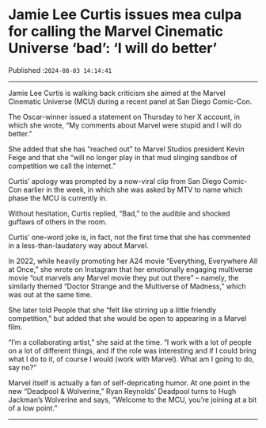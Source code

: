 # Jamie Lee Curtis issues mea culpa for calling the Marvel Cinematic Universe ‘bad’: ‘I will do better’

Published :`2024-08-03 14:14:41`

---

Jamie Lee Curtis is walking back criticism she aimed at the Marvel Cinematic Universe (MCU) during a recent panel at San Diego Comic-Con.

The Oscar-winner issued a statement on Thursday to her X account, in which she wrote, “My comments about Marvel were stupid and I will do better.”

She added that she has “reached out” to Marvel Studios president Kevin Feige and that she “will no longer play in that mud slinging sandbox of competition we call the internet.”

Curtis’ apology was prompted by a now-viral clip from San Diego Comic-Con earlier in the week, in which she was asked by MTV to name which phase the MCU is currently in.

Without hesitation, Curtis replied, “Bad,” to the audible and shocked guffaws of others in the room.

Curtis’ one-word joke is, in fact, not the first time that she has commented in a less-than-laudatory way about Marvel.

In 2022, while heavily promoting her A24 movie “Everything, Everywhere All at Once,” she wrote on Instagram that her emotionally engaging multiverse movie “out marvels any Marvel movie they put out there” – namely, the similarly themed “Doctor Strange and the Multiverse of Madness,” which was out at the same time.

She later told People that she “felt like stirring up a little friendly competition,” but added that she would be open to appearing in a Marvel film.

“I’m a collaborating artist,” she said at the time. “I work with a lot of people on a lot of different things, and if the role was interesting and if I could bring what I do to it, of course I would (work with Marvel). What am I going to do, say no?”

Marvel itself is actually a fan of self-depricating humor. At one point in the new “Deadpool & Wolverine,” Ryan Reynolds’ Deadpool turns to Hugh Jackman’s Wolverine and says, “Welcome to the MCU, you’re joining at a bit of a low point.”

---

